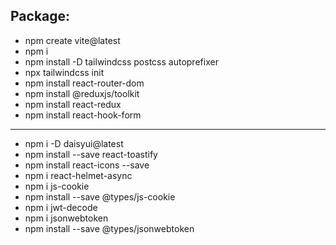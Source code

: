 ## Package:

- npm create vite@latest
- npm i
- npm install -D tailwindcss postcss autoprefixer
- npx tailwindcss init
- npm install react-router-dom
- npm install @reduxjs/toolkit
- npm install react-redux
- npm install react-hook-form

---

- npm i -D daisyui@latest
- npm install --save react-toastify
- npm install react-icons --save
- npm i react-helmet-async
- npm i js-cookie
- npm install --save @types/js-cookie
- npm i jwt-decode
- npm i jsonwebtoken
- npm install --save @types/jsonwebtoken
